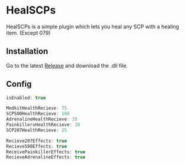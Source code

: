 # HealSCPs

HealSCPs is a simple plugin which lets you heal any SCP with a healing item. (Except 079)

## Installation

Go to the latest [Release](https://github.com/Skillz2play/HealSCPs/releases) and download the .dll file.

## Config

```cs
isEnabled: true

MedkitHealthRecieve: 75
SCP500HealthRecieve: 100
AdrenalineHealthRecieve: 35
PainkillersHealthRecieve: 10
SCP207HealthRecieve: 25

Recieve207Effects: true
Recieve500Effects: true
ReceivePainkillerEffects: true
RecieveAdrenalineEffects: true
```
